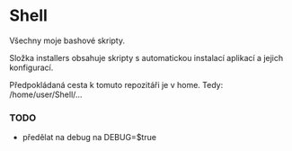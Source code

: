 # Shell
Všechny moje bashové skripty.

Složka installers obsahuje skripty s automatickou instalací aplikací a jejich konfigurací.

Předpokládaná cesta k tomuto repozitáři je v home. Tedy: /home/user/Shell/...

### TODO

* předělat na debug na DEBUG=$true
